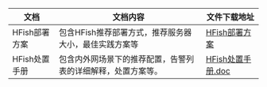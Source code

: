 





| 文档          | 文档内容                                                     | 文件下载地址                                                 |
| ------------- | ------------------------------------------------------------ | ------------------------------------------------------------ |
| HFish部署方案 | 包含HFish推荐部署方式，推荐服务器大小，最佳实践方案等        | [HFish部署方案](http://hfish.cn-bj.ufileos.com/2022-HFish%E9%83%A8%E7%BD%B2%E6%96%B9%E6%A1%88.pdf) |
| HFish处置手册 | 包含内外网场景下的推荐配置，告警列表的详细解释，处置方案等。 | [HFish处置手册.doc](http://hfish.cn-bj.ufileos.com/HFish%E5%A4%84%E7%BD%AE%E6%89%8B%E5%86%8C.pdf) |

